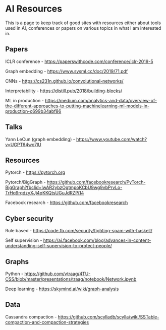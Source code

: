 # AI Resources

This is a page to keep track of good sites with resources either about tools used in AI, conferences or papers on various topics in what I am interested in.

## Papers

ICLR conference - https://paperswithcode.com/conference/iclr-2019-5

Graph embedding - https://www.sysml.cc/doc/2019/71.pdf

CNNs - https://cs231n.github.io/convolutional-networks/

Interpretability - https://distill.pub/2018/building-blocks/

ML in production - https://medium.com/analytics-and-data/overview-of-the-different-approaches-to-putting-machinelearning-ml-models-in-production-c699b34abf86

## Talks

Yann LeCun (graph embedding) - https://www.youtube.com/watch?v=UGPT64wo7lU

## Resources

Pytorch - https://pytorch.org

Pytorch/BigGraph - https://github.com/facebookresearch/PyTorch-BigGraph?fbclid=IwAR2ybzOgtmpoKCbU9wg9vbPrvLo-TrHq9rqdzyXJj4qKKQtsUGuJdRZPi14

Facebook research - https://github.com/facebookresearch

## Cyber security 

Rule based - https://code.fb.com/security/fighting-spam-with-haskell/

Self supervision - https://ai.facebook.com/blog/advances-in-content-understanding-self-supervision-to-protect-people/

## Graphs

Python - https://github.com/vtraag/4TU-CSS/blob/master/presentations/traag/notebook/Network.ipynb

Deep learning - https://skymind.ai/wiki/graph-analysis

## Data

Cassandra compaction - https://github.com/scylladb/scylla/wiki/SSTable-compaction-and-compaction-strategies
